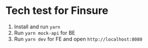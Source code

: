 # Tech test for Finsure

1. Install and run `yarn`
2. Run `yarn mock-api` for BE
3. Run `yarn dev` for FE and open `http://localhost:8080`
